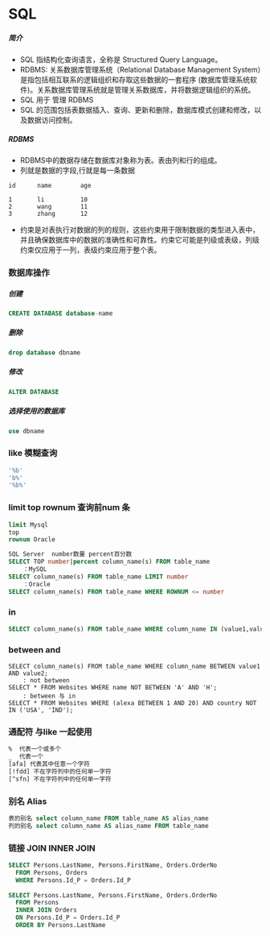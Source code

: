 # SQL



##### 简介

- SQL 指结构化查询语言，全称是 Structured Query Language。
- RDBMS: 关系数据库管理系统（Relational Database Management System）是指包括相互联系的逻辑组织和存取这些数据的一套程序 (数据库管理系统软件)。关系数据库管理系统就是管理关系数据库，并将数据逻辑组织的系统。
- SQL 用于 管理 RDBMS
- SQL 的范围包括表数据插入、查询、更新和删除，数据库模式创建和修改，以及数据访问控制。

##### RDBMS

- RDBMS中的数据存储在数据库对象称为表。表由列和行的组成。
- 列就是数据的字段,行就是每一条数据

```
id		name		age

1		li			10
2		wang		11
3		zhang		12
```

- 约束是对表执行对数据的列的规则，这些约束用于限制数据的类型进入表中，并且确保数据库中的数据的准确性和可靠性。约束它可能是列级或表级，列级约束仅应用于一列，表级约束应用于整个表。

### 数据库操作

##### 创建

```sql
CREATE DATABASE database-name 
```

##### 删除

```sql
drop database dbname
```

##### 修改

```sql
ALTER DATABASE
```

##### 选择使用的数据库

```sql
use dbname
```





### like 模糊查询
```sql
'%b'
'b%'
'%b%'
```

### limit top rownum  查询前num 条
```sql
limit Mysql
top 
rownum Oracle

SQL Server  number数量 percent百分数
SELECT TOP number|percent column_name(s) FROM table_name       
    ：MySQL
SELECT column_name(s) FROM table_name LIMIT number   
    ：Oracle
SELECT column_name(s) FROM table_name WHERE ROWNUM <= number                      
```

### in 
```sql
SELECT column_name(s) FROM table_name WHERE column_name IN (value1,value2,...)
```

### between and
```mysql
SELECT column_name(s) FROM table_name WHERE column_name BETWEEN value1 AND value2;
    : not between
SELECT * FROM Websites WHERE name NOT BETWEEN 'A' AND 'H';                      
    : between 与 in
SELECT * FROM Websites WHERE (alexa BETWEEN 1 AND 20) AND country NOT IN ('USA', 'IND');
```

### 通配符 与like 一起使用
```sql
%  代表一个或多个
_  代表一个
[afa] 代表其中任意一个字符
[!fdd] 不在字符列中的任何单一字符
[^sfn] 不在字符列中的任何单一字符
```

### 别名 Alias
```sql
表的别名 select column_name FROM table_name AS alias_name
列的别名 select column_name AS alias_name FROM table_name
```

### 链接 JOIN   INNER JOIN 
```sql
SELECT Persons.LastName, Persons.FirstName, Orders.OrderNo 
  FROM Persons, Orders 
  WHERE Persons.Id_P = Orders.Id_P 
  
SELECT Persons.LastName, Persons.FirstName, Orders.OrderNo
  FROM Persons
  INNER JOIN Orders
  ON Persons.Id_P = Orders.Id_P
  ORDER BY Persons.LastName
```